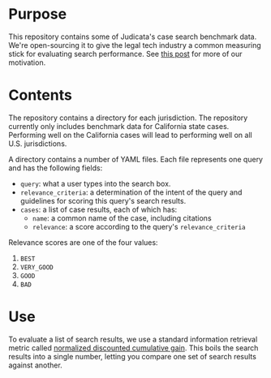 # Purpose

This repository contains some of Judicata's case search benchmark data. We're
open-sourcing it to give the legal tech industry a common measuring stick for
evaluating search performance. See [this post](https://blog.judicata.com/legal-search-sharing-judicatas-data-to-drive-progress-811eed64f04b)
for more of our motivation.

# Contents

The repository contains a directory for each jurisdiction. The repository
currently only includes benchmark data for California state cases. Performing
well on the California cases will lead to performing well on all
U.S. jurisdictions.

A directory contains a number of YAML files. Each file represents one query and has the following fields:
* `query`: what a user types into the search box.
* `relevance_criteria`: a determination of the intent of the query and guidelines for scoring this query's search results.
* `cases`: a list of case results, each of which has:
  * `name`: a common name of the case, including citations
  * `relevance`: a score according to the query's `relevance_criteria`

Relevance scores are one of the four values:
1. `BEST`
2. `VERY_GOOD`
3. `GOOD`
4. `BAD`

# Use

To evaluate a list of search results, we use a standard information retrieval metric called [normalized discounted cumulative gain](https://en.wikipedia.org/wiki/Discounted_cumulative_gain#Normalized_DCG). This boils the search results into a single number, letting you compare one set of search results against another.
